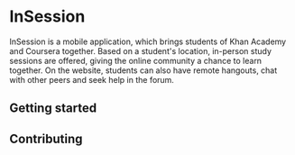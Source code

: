 # InSession
InSession is a mobile application, which brings students of Khan Academy and Coursera together. Based on a student's location, in-person study sessions are offered, giving the online community a chance to learn together. On the website, students can also have remote hangouts, chat with other peers and seek help in the forum. 

Getting started
---------------
## Contributing
